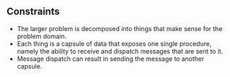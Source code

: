 ## Constraints

- The larger problem is decomposed into things that make sense for the problem domain.
- Each thing is a capsule of data that exposes one single procedure, namely the ability to receive and dispatch messages that are sent to it.
- Message dispatch can result in sending the message to another capsule.
